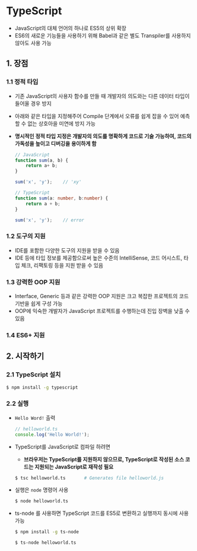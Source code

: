 # TypeScript

- JavaScript의 대체 언어의 하나로 ES5의 상위 확장
- ES6의 새로운 기능들을 사용하기 위해 Babel과 같은 별도 Transpiler를 사용하지 않아도 사용 가능

## 1. 장점 

### 1.1 정적 타입

- 기존 JavaScript의 사용자 함수를 만들 때 개발자의 의도와는 다른 데이터 타입이 들어올 경우 방지

- 아래와 같은 타입을 지정해주어 Compile 단계에서 오류를 쉽게 잡을 수 있어 예측할 수 없는 상호아을 미연에 방지 가능

- **명시적인 정적 타입 지정은 개발자의 의도를 명확하게 코드로 기술 가능하여, 코드의 가독성을 높이고 디버깅을 용이하게 함**

  ```javascript
  // JavaScript
  function sum(a, b) {
      return a+ b;
  }
  
  sum('x', 'y');	// 'xy'
  ```

  ```typescript
  // TypeScript
  function sum(a: number, b:number) {
      return a + b;
  }
  
  sum('x', 'y');	// error
  ```

### 1.2 도구의 지원

- IDE를 포함한 다양한 도구의 지원을 받을 수 있음
- IDE 등에 타입 정보를 제공함으로써 높은 수준의 IntelliSense, 코드 어시스트, 타입 체크, 리팩토링 등을 지원 받을 수 있음

### 1.3 강력한 OOP 지원

- Interface, Generic 등과 같은 강력한 OOP 지원은 크고 복잡한 프로젝트의 코드 기반을 쉽게 구성 가능
- OOP에 익숙한 개발자가  JavaScript 프로젝트를 수행하는데 진입 장벽을 낮출 수 있음

### 1.4 ES6+ 지원

## 2. 시작하기

### 2.1 TypeScript 설치

```bash
$ npm install -g typescript
```

### 2.2 실행

- `Hello Word!`  출력

  ```typescript
  // helloworld.ts
  console.log('Hello World!');
  ```

- TypeScript를 JavaScript로 컴파일 하려면

  - **브라우저는 TypeScript를 지원하지 않으므로, TypeScript로 작성된 소스 코드는 지원되는 JavaScript로 재작성 필요**

  ```bash
  $ tsc helloworld.ts		# Generates file helloworld.js
  ```

- 실행은 `node` 명령어 사용

  ```bash
  $ node helloworld.ts
  ```


- ts-node 를 사용하면 TypeScript 코드를 ES5로 변환하고 실행까지 동시에 사용 가능

  ```bash
  $ npm install -g ts-node
  
  $ ts-node helloworld.ts
  ```

  
